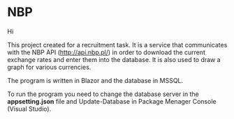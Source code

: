 # NBP

Hi

This project created for a recruitment task.  It is a service that communicates with the NBP API (http://api.nbp.pl/) in order to download the current exchange rates and enter them into the database. 
It is also used to draw a graph for various currencies.

The program is written in Blazor and the database in MSSQL.

To run the program you need to change the database server in the <strong> appsetting.json</strong> file and Update-Database in Package Menager Console (Visual Studio).
